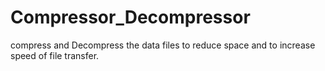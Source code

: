 # Compressor_Decompressor
compress and Decompress the data files to reduce space and to increase speed of file transfer.
